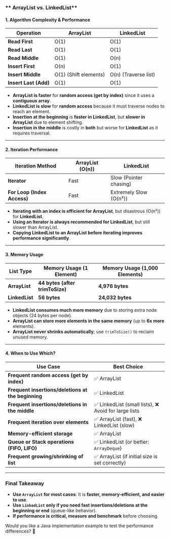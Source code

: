 ### ** ArrayList vs. LinkedList**
#### **1. Algorithm Complexity & Performance**
| Operation | ArrayList | LinkedList |
|-----------|----------|-----------|
| **Read First** | O(1) | O(1) |
| **Read Last** | O(1) | O(1) |
| **Read Middle** | O(1) | O(n) |
| **Insert First** | O(n) | O(1) |
| **Insert Middle** | O(1) (Shift elements) | O(n) (Traverse list) |
| **Insert Last (Add)** | O(1) | O(1) |

- **ArrayList is faster** for **random access (get by index)** since it uses a **contiguous array**.
- **LinkedList is slow** for **random access** because it must traverse nodes to reach an element.
- **Insertion at the beginning** is **faster in LinkedList**, but **slower in ArrayList** due to element shifting.
- **Insertion in the middle** is costly in **both** but worse for **LinkedList** as it requires traversal.

---

#### **2. Iteration Performance**
| Iteration Method | ArrayList (O(n)) | LinkedList |
|------------------|-----------------|------------|
| **Iterator** | Fast | Slow (Pointer chasing) |
| **For Loop (Index Access)** | Fast | Extremely Slow (O(n²)) |

- **Iterating with an index is efficient for ArrayList**, but disastrous (O(n²)) for **LinkedList**.
- **Using an Iterator is always recommended for LinkedList**, but still slower than ArrayList.
- **Copying LinkedList to an ArrayList before iterating improves performance significantly**.

---

#### **3. Memory Usage**
| List Type | Memory Usage (1 Element) | Memory Usage (1,000 Elements) |
|-----------|-------------------|-------------------|
| **ArrayList** | **44 bytes (after trimToSize)** | **4,976 bytes** |
| **LinkedList** | **56 bytes** | **24,032 bytes** |

- **LinkedList consumes much more memory** due to storing extra node objects (24 bytes per node).
- **ArrayList can store more elements in the same memory** (up to **6x more** elements).
- **ArrayList never shrinks automatically**; use `trimToSize()` to reclaim unused memory.

---

#### **4. When to Use Which?**
| **Use Case** | **Best Choice** |
|-------------|----------------|
| **Frequent random access (get by index)** | ✅ ArrayList |
| **Frequent insertions/deletions at the beginning** | ✅ LinkedList |
| **Frequent insertions/deletions in the middle** | ✅ LinkedList (small lists), ❌ Avoid for large lists |
| **Frequent iteration over elements** | ✅ ArrayList (fast), ❌ LinkedList (slow) |
| **Memory-efficient storage** | ✅ ArrayList |
| **Queue or Stack operations (FIFO, LIFO)** | ✅ LinkedList (or better: `ArrayDeque`) |
| **Frequent growing/shrinking of list** | ✅ ArrayList (if initial size is set correctly) |

---

### **Final Takeaway**
- **Use `ArrayList` for most cases**: It is **faster, memory-efficient, and easier to use**.
- **Use `LinkedList` only if you need fast insertions/deletions at the beginning or end** (queue-like behavior).
- **If performance is critical, measure and benchmark** before choosing.

Would you like a Java implementation example to test the performance differences? 🚀
